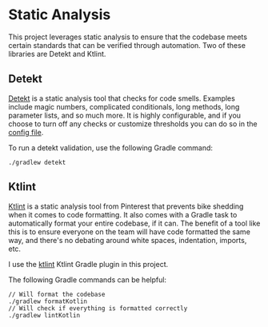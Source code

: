 # Static Analysis

This project leverages static analysis to ensure that the codebase meets certain standards that can be verified through automation. Two of these libraries are Detekt and Ktlint.

## Detekt

[Detekt](https://github.com/detekt/detekt) is a static analysis tool that checks for code smells. Examples include magic numbers, complicated conditionals, long methods, long parameter lists, and so much more. It is highly configurable, and if you choose to turn off any checks or customize thresholds you can do so in the [config file](../config/detekt/detekt.yml).

To run a detekt validation, use the following Gradle command:

```
./gradlew detekt
```

## Ktlint

[Ktlint](https://github.com/pinterest/ktlint) is a static analysis tool from Pinterest that prevents bike shedding when it comes to code formatting. It also comes with a Gradle task to automatically format your entire codebase, if it can. The benefit of a tool like this is to ensure everyone on the team will have code formatted the same way, and there's no debating around white spaces, indentation, imports, etc.

I use the [ktlint](https://pinterest.github.io/ktlint/0.49.0/) Ktlint Gradle plugin in this project.

The following Gradle commands can be helpful:

```
// Will format the codebase
./gradlew formatKotlin
// Will check if everything is formatted correctly
./gradlew lintKotlin
```
